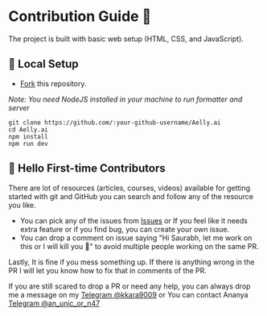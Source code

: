 # Contribution Guide 🌻

The project is built with basic web setup (HTML, CSS, and JavaScript).

## 🐨 Local Setup

- [Fork](https://github.com/Aelly/Aelly.ai/fork) this repository.

*Note: You need NodeJS installed in your machine to run formatter and server*

```
git clone https://github.com/:your-github-username/Aelly.ai
cd Aelly.ai
npm install
npm run dev
```

## 🤗 Hello First-time Contributors

There are lot of resources (articles, courses, videos) available for getting started with git and GitHub you can search and follow any of the resource you like.

- You can pick any of the issues from [Issues](https://github.com/Aelly/Aelly.ai/issues) or If you feel like it needs extra feature or if you find bug, you can create your own issue.
- You can drop a comment on issue saying "Hi Saurabh, let me work on this or I will kill you 🔪" to avoid multiple people working on the same PR.

Lastly, It is fine if you mess something up. If there is anything wrong in the PR I will let you know how to fix that in comments of the PR.

If you are still scared to drop a PR or need any help, you can always drop me a message on my [Telegram @kkara9009](https://t.me/kkara9009) or You can contact Ananya [Telegram @an_unic_or_n47](https://t.me/an_unic_or_n47)
